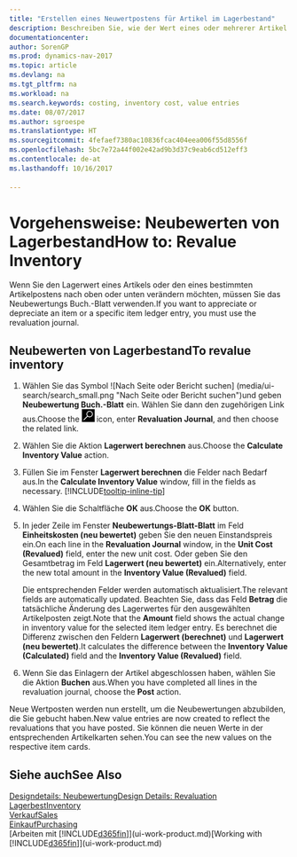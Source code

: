 ```yaml
---
title: "Erstellen eines Neuwertpostens für Artikel im Lagerbestand"
description: Beschreiben Sie, wie der Wert eines oder mehrerer Artikel im Lager abgeschrieben oder neu bewertet wird, indem Sie den aktuellen, berechneten Wert buchen.
documentationcenter: 
author: SorenGP
ms.prod: dynamics-nav-2017
ms.topic: article
ms.devlang: na
ms.tgt_pltfrm: na
ms.workload: na
ms.search.keywords: costing, inventory cost, value entries
ms.date: 08/07/2017
ms.author: sgroespe
ms.translationtype: HT
ms.sourcegitcommit: 4fefaef7380ac10836fcac404eea006f55d8556f
ms.openlocfilehash: 5bc7e72a44f002e42ad9b3d37c9eab6cd512eff3
ms.contentlocale: de-at
ms.lasthandoff: 10/16/2017

---
```

# <a name="how-to-revalue-inventory"></a><span data-ttu-id="947d7-103">Vorgehensweise: Neubewerten von Lagerbestand</span><span class="sxs-lookup"><span data-stu-id="947d7-103">How to: Revalue Inventory</span></span>
<span data-ttu-id="947d7-104">Wenn Sie den Lagerwert eines Artikels oder den eines bestimmten Artikelpostens nach oben oder unten verändern möchten, müssen Sie das Neubewertungs Buch.-Blatt verwenden.</span><span class="sxs-lookup"><span data-stu-id="947d7-104">If you want to appreciate or depreciate an item or a specific item ledger entry, you must use the revaluation journal.</span></span>

## <a name="to-revalue-inventory"></a><span data-ttu-id="947d7-105">Neubewerten von Lagerbestand</span><span class="sxs-lookup"><span data-stu-id="947d7-105">To revalue inventory</span></span>
1. <span data-ttu-id="947d7-106">Wählen Sie das Symbol ![Nach Seite oder Bericht suchen] (media/ui-search/search_small.png "Nach Seite oder Bericht suchen")und geben **Neubewertung Buch.-Blatt** ein. Wählen Sie dann den zugehörigen Link aus.</span><span class="sxs-lookup"><span data-stu-id="947d7-106">Choose the ![Search for Page or Report](media/ui-search/search_small.png "Search for Page or Report icon") icon, enter **Revaluation Journal**, and then choose the related link.</span></span>
2. <span data-ttu-id="947d7-107">Wählen Sie die Aktion **Lagerwert berechnen** aus.</span><span class="sxs-lookup"><span data-stu-id="947d7-107">Choose the **Calculate Inventory Value** action.</span></span>
3. <span data-ttu-id="947d7-108">Füllen Sie im Fenster **Lagerwert berechnen** die Felder nach Bedarf aus.</span><span class="sxs-lookup"><span data-stu-id="947d7-108">In the **Calculate Inventory Value** window, fill in the fields as necessary.</span></span> [!INCLUDE[tooltip-inline-tip](includes/tooltip-inline-tip_md.md)]
4. <span data-ttu-id="947d7-109">Wählen Sie die Schaltfläche **OK** aus.</span><span class="sxs-lookup"><span data-stu-id="947d7-109">Choose the **OK** button.</span></span>
5. <span data-ttu-id="947d7-110">In jeder Zeile im Fenster **Neubewertungs-Blatt-Blatt** im Feld **Einheitskosten (neu bewertet)** geben Sie den neuen Einstandspreis ein.</span><span class="sxs-lookup"><span data-stu-id="947d7-110">On each line in the **Revaluation Journal** window, in the **Unit Cost (Revalued)** field, enter the new unit cost.</span></span> <span data-ttu-id="947d7-111">Oder geben Sie den Gesamtbetrag im Feld **Lagerwert (neu bewertet)** ein.</span><span class="sxs-lookup"><span data-stu-id="947d7-111">Alternatively, enter the new total amount in the **Inventory Value (Revalued)** field.</span></span>

    <span data-ttu-id="947d7-112">Die entsprechenden Felder werden automatisch aktualisiert.</span><span class="sxs-lookup"><span data-stu-id="947d7-112">The relevant fields are automatically updated.</span></span> <span data-ttu-id="947d7-113">Beachten Sie, dass das Feld **Betrag** die tatsächliche Änderung des Lagerwertes für den ausgewählten Artikelposten zeigt.</span><span class="sxs-lookup"><span data-stu-id="947d7-113">Note that the **Amount** field shows the actual change in inventory value for the selected item ledger entry.</span></span> <span data-ttu-id="947d7-114">Es berechnet die Differenz zwischen den Feldern **Lagerwert (berechnet)** und **Lagerwert (neu bewertet)**.</span><span class="sxs-lookup"><span data-stu-id="947d7-114">It calculates the difference between the **Inventory Value (Calculated)** field and the **Inventory Value (Revalued)** field.</span></span>
6. <span data-ttu-id="947d7-115">Wenn Sie das Einlagern der Artikel abgeschlossen haben, wählen Sie die Aktion **Buchen** aus.</span><span class="sxs-lookup"><span data-stu-id="947d7-115">When you have completed all lines in the revaluation journal, choose the **Post** action.</span></span>

<span data-ttu-id="947d7-116">Neue Wertposten werden nun erstellt, um die Neubewertungen abzubilden, die Sie gebucht haben.</span><span class="sxs-lookup"><span data-stu-id="947d7-116">New value entries are now created to reflect the revaluations that you have posted.</span></span> <span data-ttu-id="947d7-117">Sie können die neuen Werte in der entsprechenden Artikelkarten sehen.</span><span class="sxs-lookup"><span data-stu-id="947d7-117">You can see the new values on the respective item cards.</span></span>

## <a name="see-also"></a><span data-ttu-id="947d7-118">Siehe auch</span><span class="sxs-lookup"><span data-stu-id="947d7-118">See Also</span></span>
[<span data-ttu-id="947d7-119">Designdetails: Neubewertung</span><span class="sxs-lookup"><span data-stu-id="947d7-119">Design Details: Revaluation</span></span>](design-details-revaluation.md)  
[<span data-ttu-id="947d7-120">Lagerbest</span><span class="sxs-lookup"><span data-stu-id="947d7-120">Inventory</span></span>](inventory-manage-inventory.md)  
[<span data-ttu-id="947d7-121">Verkauf</span><span class="sxs-lookup"><span data-stu-id="947d7-121">Sales</span></span>](sales-manage-sales.md)  
[<span data-ttu-id="947d7-122">Einkauf</span><span class="sxs-lookup"><span data-stu-id="947d7-122">Purchasing</span></span>](purchasing-manage-purchasing.md)  
<span data-ttu-id="947d7-123">[Arbeiten mit [!INCLUDE[d365fin](includes/d365fin_md.md)]](ui-work-product.md)</span><span class="sxs-lookup"><span data-stu-id="947d7-123">[Working with [!INCLUDE[d365fin](includes/d365fin_md.md)]](ui-work-product.md)</span></span>


